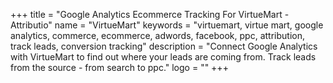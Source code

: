 +++
title = "Google Analytics Ecommerce Tracking For VirtueMart - Attributio"
name = "VirtueMart"
keywords = "virtuemart, virtue mart, google analytics, commerce, ecommerce, adwords, facebook, ppc, attribution, track leads, conversion tracking"
description = "Connect Google Analytics with VirtueMart to find out where your leads are coming from. Track leads from the source - from search to ppc."
logo = ""
+++

